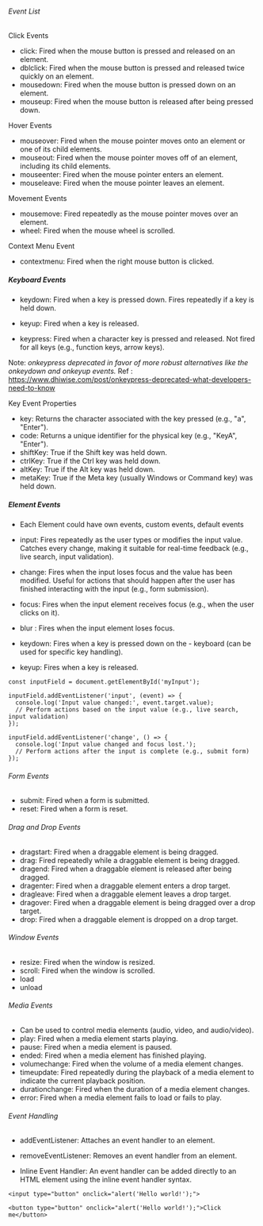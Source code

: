 ###### Event List
Click Events

- click: Fired when the mouse button is pressed and released on an element.
- dblclick: Fired when the mouse button is pressed and released twice quickly on an element.
- mousedown: Fired when the mouse button is pressed down on an element.
- mouseup: Fired when the mouse button is released after being pressed down.

Hover Events
- mouseover: Fired when the mouse pointer moves onto an element or one of its child elements.
- mouseout: Fired when the mouse pointer moves off of an element, including its child elements.
- mouseenter: Fired when the mouse pointer enters an element.
- mouseleave: Fired when the mouse pointer leaves an element.

Movement Events
- mousemove: Fired repeatedly as the mouse pointer moves over an element.
- wheel: Fired when the mouse wheel is scrolled.

Context Menu Event
- contextmenu: Fired when the right mouse button is clicked.


##### Keyboard Events
- keydown:
Fired when a key is pressed down.
Fires repeatedly if a key is held down.

- keyup:
Fired when a key is released.

- keypress:
Fired when a character key is pressed and released.
Not fired for all keys (e.g., function keys, arrow keys).

Note: *onkeypress deprecated in favor of more robust alternatives like the onkeydown and onkeyup events.*
Ref : https://www.dhiwise.com/post/onkeypress-deprecated-what-developers-need-to-know

Key Event Properties
- key: Returns the character associated with the key pressed (e.g., "a", "Enter").
- code: Returns a unique identifier for the physical key (e.g., "KeyA", "Enter").
- shiftKey: True if the Shift key was held down.
- ctrlKey: True if the Ctrl key was held down.
- altKey: True if the Alt key was held down.
- metaKey: True if the Meta key (usually Windows or Command key) was held down.

##### Element Events
- Each Element could have own events, custom events, default events

- input:
Fires repeatedly as the user types or modifies the input value. Catches every change, making it suitable for real-time feedback (e.g., live search, input validation).

- change:
Fires when the input loses focus and the value has been modified. Useful for actions that should happen after the user has finished interacting with the input (e.g., form submission).

- focus: Fires when the input element receives focus (e.g., when the user clicks on it).
- blur : Fires when the input element loses focus.
- keydown: Fires when a key is pressed down on the - keyboard (can be used for specific key handling).
- keyup: Fires when a key is released.
```
const inputField = document.getElementById('myInput');

inputField.addEventListener('input', (event) => {
  console.log('Input value changed:', event.target.value);
  // Perform actions based on the input value (e.g., live search, input validation)
});

inputField.addEventListener('change', () => {
  console.log('Input value changed and focus lost.');
  // Perform actions after the input is complete (e.g., submit form)
});
```

###### Form Events
- submit: Fired when a form is submitted.
- reset: Fired when a form is reset.

###### Drag and Drop Events
- dragstart: Fired when a draggable element is being dragged.
- drag: Fired repeatedly while a draggable element is being dragged.
- dragend: Fired when a draggable element is released after being dragged.
- dragenter: Fired when a draggable element enters a drop target.
- dragleave: Fired when a draggable element leaves a drop target.
- dragover: Fired when a draggable element is being dragged over a drop target.
- drop: Fired when a draggable element is dropped on a drop target.

###### Window Events
- resize: Fired when the window is resized.
- scroll: Fired when the window is scrolled.
- load
- unload

###### Media Events
- Can be used to control media elements (audio, video, and audio/video).
- play: Fired when a media element starts playing.
- pause: Fired when a media element is paused.
- ended: Fired when a media element has finished playing.
- volumechange: Fired when the volume of a media element changes.
- timeupdate: Fired repeatedly during the playback of a media element to indicate the current playback position.
- durationchange: Fired when the duration of a media element changes.
- error: Fired when a media element fails to load or fails to play.

###### Event Handling
- addEventListener: Attaches an event handler to an element.
- removeEventListener: Removes an event handler from an element.

- Inline Event Handler: An event handler can be added directly to an HTML element using the inline event handler syntax.
```
<input type="button" onclick="alert('Hello world!');">

<button type="button" onclick="alert('Hello world!');">Click me</button>
```